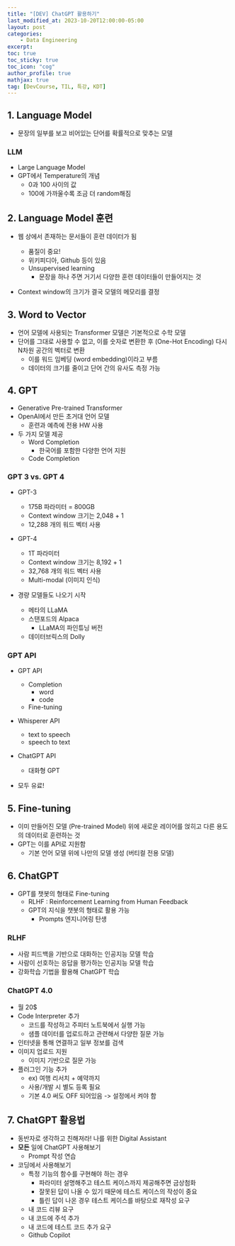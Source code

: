 ```yaml
---
title: "[DEV] ChatGPT 활용하기"
last_modified_at: 2023-10-20T12:00:00-05:00
layout: post
categories:
    - Data Engineering
excerpt: 
toc: true
toc_sticky: true
toc_icon: "cog"
author_profile: true
mathjax: true
tag: [DevCourse, TIL, 특강, KDT]
---
```


## 1. Language Model 

- 문장의 일부를 보고 비어있는 단어를 확률적으로 맞추는 모델

### LLM

- Large Language Model
- GPT에서 Temperature의 개념
    - 0과 100 사이의 값
    - 100에 가까울수록 조금 더 random해짐

## 2. Language Model 훈련

- 웹 상에서 존재하는 문서들이 훈련 데이터가 됨
    - 품질이 중요! 
    - 위키피디아, Github 등이 있음
    - Unsupervised learning
        - 문장을 하나 주면 거기서 다양한 훈련 데이터들이 만들어지는 것

- Context window의 크기가 결국 모델의 메모리를 결정

## 3. Word to Vector

- 언어 모델에 사용되는 Transformer 모델은 기본적으로 수학 모델
- 단어를 그대로 사용할 수 없고, 이를 숫자로 변환한 후 (One-Hot Encoding) 다시 N차원 공간의 벡터로 변환
    - 이를 워드 임베딩 (word embedding)이라고 부름
    - 데이터의 크기를 줄이고 단어 간의 유사도 측정 가능

## 4. GPT
- Generative Pre-trained Transformer
- OpenAI에서 만든 초거대 언어 모델
    - 훈련과 예측에 전용 HW 사용
- 두 가지 모델 제공
    - Word Completion
        - 한국어를 포함한 다양한 언어 지원
    - Code Completion

### GPT 3 vs. GPT 4
- GPT-3
    - 175B 파라미터 = 800GB
    - Context window 크기는 2,048 + 1
    - 12,288 개의 워드 벡터 사용

- GPT-4
    - 1T 파라미터
    - Context window 크기는 8,192 + 1
    - 32,768 개의 워드 벡터 사용
    - Multi-modal (이미지 인식)

- 경량 모델들도 나오기 시작
    - 메타의 LLaMA
    - 스탠포드의 Alpaca 
        - LLaMA의 파인튜닝 버전
    - 데이터브릭스의 Dolly

### GPT API
- GPT API
    - Completion
        - word
        - code
    - Fine-tuning
- Whisperer API
    - text to speech
    - speech to text
- ChatGPT API
    - 대화형 GPT

- 모두 유료!

## 5. Fine-tuning
- 이미 만들어진 모델 (Pre-trained Model) 위에 새로운 레이어를 얹히고 다른 용도의 데이터로 훈련하는 것
- GPT는 이를 API로 지원함
    - 기본 언어 모델 위에 나만의 모델 생성 (버티컬 전용 모델)

## 6. ChatGPT
- GPT를 챗봇의 형태로 Fine-tuning
    - RLHF : Reinforcement Learning from Human Feedback
    - GPT의 지식을 챗봇의 형태로 활용 가능
        - Prompts 엔지니어링 탄생

### RLHF
- 사람 피드백을 기반으로 대화하는 인공지능 모델 학습
- 사람이 선호하는 응답을 평가하는 인공지능 모델 학습
- 강화학습 기법을 활용해 ChatGPT 학습


### ChatGPT 4.0
- 월 20$
- Code Interpreter 추가
    - 코드를 작성하고 주피터 노트북에서 실행 가능
    - 샘플 데이터를 업로드하고 관련해서 다양한 질문 가능
- 인터넷을 통해 연결하고 일부 정보를 검색
- 이미지 업로드 지원
    - 이미지 기반으로 질문 가능
- 플러그인 기능 추가
    - ex) 여행 리서치 + 예약까지
    - 사용/개발 시 별도 등록 필요
    - 기본 4.0 써도 OFF 되어있음 -> 설정에서 켜야 함

## 7. ChatGPT 활용법
- 동반자로 생각하고 친해져라! 나를 위한 Digital Assistant
- **모든** 일에 ChatGPT 사용해보기
    - Prompt 작성 연습
- 코딩에서 사용해보기
    - 특정 기능의 함수를 구현해야 하는 경우
        - 파라미터 설명해주고 테스트 케이스까지 제공해주면 금상첨화
        - 잘못된 답이 나올 수 있기 때문에 테스트 케이스의 작성이 중요
        - 틀린 답이 나온 경우 테스트 케이스를 바탕으로 재작성 요구
    - 내 코드 리뷰 요구
    - 내 코드에 주석 추가
    - 내 코드에 테스트 코드 추가 요구
    - Github Copilot